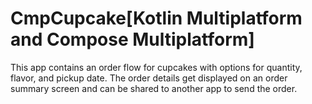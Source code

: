 # CmpCupcake[Kotlin Multiplatform and Compose Multiplatform]
This app contains an order flow for cupcakes with options for quantity, flavor, and pickup date. The order details get displayed on an order summary screen and can be shared to another app to send the order.
